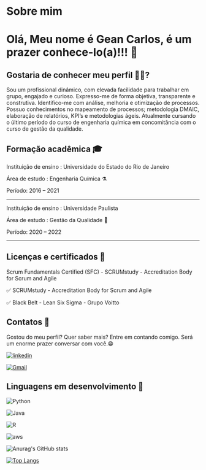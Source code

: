 
# Sobre mim

# Olá, Meu nome é Gean Carlos, é um prazer conhece-lo(a)!!! 👋

 ## Gostaria de conhecer meu perfil 🧔🏽? 

 Sou um profissional dinâmico, com elevada facilidade para trabalhar em grupo, engajado e curioso. Expresso-me de forma objetiva, transparente e construtiva. Identifico-me com análise, melhoria e otimização de processos. Possuo conhecimentos no mapeamento de processos; metodologia DMAIC, elaboração de relatórios, KPI’s e metodologias ágeis. Atualmente cursando o último período do curso de engenharia química em concomitância com o curso de gestão da qualidade.

 ## Formação acadêmica 🎓

Instituição de ensino : Universidade do Estado do Rio de Janeiro

Área de estudo : Engenharia Química ⚗️

Período: 2016 – 2021 

______________________________________________________________________

Instituição de ensino : Universidade Paulista

Área de estudo : Gestão da Qualidade 🔎

Período: 2020 – 2022


_______________________________________________________________________

## Licenças e certificados 📑

Scrum Fundamentals Certified (SFC) - SCRUMstudy - Accreditation Body for Scrum and Agile

✅ SCRUMstudy - Accreditation Body for Scrum and Agile

✅ Black Belt - Lean Six Sigma  - Grupo Voitto

## Contatos 📲

Gostou do meu perfil? Quer saber mais? Entre em contando comigo. Será um enorme prazer conversar com você.😁

[![linkedin](https://img.shields.io/badge/LinkedIn-0077B5?style=for-the-badge&logo=linkedin&logoColor=white)](https://www.linkedin.com/in/geancarlosdepaula/)

[![Gmail](https://img.shields.io/badge/Gmail-D14836?style=for-the-badge&logo=gmail&logoColor=white)](geandpaula25@gmail.com)


## Linguagens em desenvolvimento 🚀

![Python](https://img.shields.io/badge/Python-3776AB?style=for-the-badge&logo=python&logoColor=white)   

![Java](https://img.shields.io/badge/Java-ED8B00?style=for-the-badge&logo=java&logoColor=white)

![R](https://img.shields.io/badge/R-276DC3?style=for-the-badge&logo=r&logoColor=white)

![aws](https://img.shields.io/badge/Amazon_AWS-232F3E?style=for-the-badge&logo=amazon-aws&logoColor=white)

![Anurag's GitHub stats](https://github-readme-stats.vercel.app/api?username=GeandPaula&show_icons=true&theme=radical)

[![Top Langs](https://github-readme-stats.vercel.app/api/top-langs/?username=GeandPaula&layout=compact)](https://github.com/anuraghazra/github-readme-stats)

